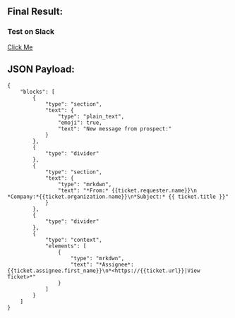 ## Final Result:


### Test on Slack
[Click Me][1]

## JSON Payload:
```
{
	"blocks": [
		{
			"type": "section",
			"text": {
				"type": "plain_text",
				"emoji": true,
				"text": "New message from prospect:"
			}
		},
		{
			"type": "divider"
		},
		{
			"type": "section",
			"text": {
				"type": "mrkdwn",
				"text": "*From:* {{ticket.requester.name}}\n *Company:*{{ticket.organization.name}}\n*Subject:* {{ ticket.title }}"
			}
		},
		{
			"type": "divider"
		},
		{
			"type": "context",
			"elements": [
				{
					"type": "mrkdwn",
					"text": "*Assignee*: {{ticket.assignee.first_name}}\n*<https://{{ticket.url}}|View Ticket>*"
				}
			]
		}
	]
}
```

[1]: https://app.slack.com/block-kit-builder/T0ATUMNSJ#%7B%22blocks%22:%5B%7B%22type%22:%22section%22,%22text%22:%7B%22type%22:%22plain_text%22,%22emoji%22:true,%22text%22:%22New%20message%20from%20prospect:%22%7D%7D,%7B%22type%22:%22divider%22%7D,%7B%22type%22:%22section%22,%22text%22:%7B%22type%22:%22mrkdwn%22,%22text%22:%22*From:*%20Rob%20Smith%5Cn%20*Company:*%20Acme%20Org%5Cn*Subject:*%20%5C%22Trouble%20configuring%20SSL%5C%22%22%7D%7D,%7B%22type%22:%22divider%22%7D,%7B%22type%22:%22context%22,%22elements%22:%5B%7B%22type%22:%22mrkdwn%22,%22text%22:%22*Assignee*:%20Sedky%5Cn*%3Cfakelink.ToMoreTimes.com%7CView%20Ticket%3E*%22%7D%5D%7D%5D%7D
